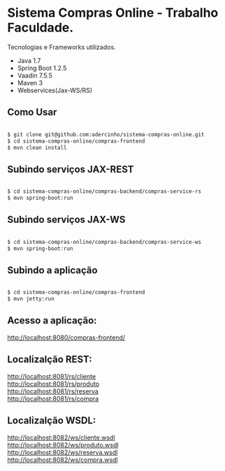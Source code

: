 Sistema Compras Online - Trabalho Faculdade.
==================

Tecnologias e Frameworks utilizados.

* Java 1.7
* Spring Boot 1.2.5
* Vaadin 7.5.5
* Maven 3
* Webservices(Jax-WS/RS)

Como Usar
-----
```bash

$ git clone git@github.com:adercinho/sistema-compras-online.git
$ cd sistema-compras-online/compras-frontend
$ mvn clean install
```

Subindo serviços JAX-REST
------
```bash

$ cd sistema-compras-online/compras-backend/compras-service-rs
$ mvn spring-boot:run
```

Subindo serviços JAX-WS
------
```bash

$ cd sistema-compras-online/compras-backend/compras-service-ws
$ mvn spring-boot:run
```

Subindo a aplicação
------
```bash

$ cd sistema-compras-online/compras-frontend
$ mvn jetty:run
```

Acesso a aplicação:
------
[http://localhost:8080/compras-frontend/](http://localhost:8080/compras-frontend/) <br>


Localizalção REST:
---------

[http://localhost:8081/rs/cliente](http://localhost:8081/rs/cliente) <br>
[http://localhost:8081/rs/produto](http://localhost:8081/rs/produto) <br>
[http://localhost:8081/rs/reserva](http://localhost:8081/rs/reserva) <br>
[http://localhost:8081/rs/compra](http://localhost:8081/rs/compra) <br>


Localizalção WSDL:
---------
[http://localhost:8082/ws/cliente.wsdl](http://localhost:8082/ws/cliente.wsdl) <br>
[http://localhost:8082/ws/produto.wsdl](http://localhost:8082/ws/produto.wsdl) <br>
[http://localhost:8082/ws/reserva.wsdl](http://localhost:8082/ws/reserva.wsdl) <br>
[http://localhost:8082/ws/compra.wsdl](http://localhost:8082/ws/compra.wsdl) <br>



